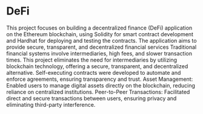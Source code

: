 # DeFi
This project focuses on building a decentralized finance (DeFi) application on the Ethereum blockchain, using Solidity for smart contract development and Hardhat for deploying and testing the contracts. The application aims to provide secure, transparent, and decentralized financial services Traditional financial systems involve intermediaries, high fees, and slower transaction times. This project eliminates the need for intermediaries by utilizing blockchain technology, offering a secure, transparent, and decentralized alternative. Self-executing contracts were developed to automate and enforce agreements, ensuring transparency and trust.
Asset Management: Enabled users to manage digital assets directly on the blockchain, reducing reliance on centralized institutions.
Peer-to-Peer Transactions: Facilitated direct and secure transactions between users, ensuring privacy and eliminating third-party interference.
